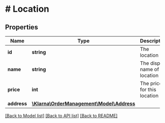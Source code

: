 # # Location

## Properties

Name | Type | Description | Notes
------------ | ------------- | ------------- | -------------
**id** | **string** | The location id | [optional] 
**name** | **string** | The display name of the location | [optional] 
**price** | **int** | The price for this location | [optional] 
**address** | [**\Klarna\OrderManagement\Model\Address**](Address.md) |  | [optional] 

[[Back to Model list]](../../README.md#documentation-for-models) [[Back to API list]](../../README.md#documentation-for-api-endpoints) [[Back to README]](../../README.md)


